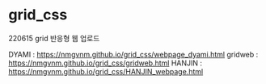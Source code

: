# grid_css
220615 grid 반응형 웹 업로드

DYAMI : https://nmgvnm.github.io/grid_css/webpage_dyami.html
gridweb : https://nmgvnm.github.io/grid_css/gridweb.html
HANJIN : https://nmgvnm.github.io/grid_css/HANJIN_webpage.html
